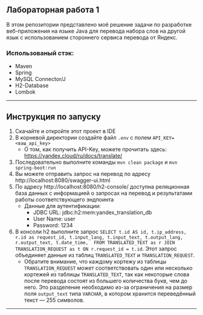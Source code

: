 ## Лабораторная работа 1

В этом репозитории представлено моё решение
задачи по разработке веб-приложения на 
языке Java для перевода набора слов на другой язык 
с использованием стороннего сервиса перевода 
от Яндекс.

### Использованый стэк:
* Maven
* Spring
* MySQL Connector/J
* H2-Database
* Lombok

---
## Инструкция по запуску
1. Скачайте и откройте этот проект в IDE
2. В корневой директории создайте файл ```.env``` с полем ```API_KEY=<ваш_api_key>```
   * О том, как получить API-Key, можете прочитать здесь: https://yandex.cloud/ru/docs/translate/
3. Последовательно выполните команды ```mvn clean package``` и ```mvn spring-boot:run```
4. Вы можете отправить запрос на перевод по адресу http://localhost:8080/swagger-ui.html
5. По адресу http://localhost:8080/h2-console/ доступна реляционная база данных с информацией о запросах на перевод и результатами работы соответствующего эндпоинта
   * Данные для аутентификации:
     * JDBC URL: jdbc:h2:mem:yandex_translation_db
     * User Name: user
     * Password: 1234
6. В консоли h2 выполните запрос
```SELECT t.id AS id, t.ip_address, r.id as request_id, t.input_lang, t.input_text, t.output_lang, r.output_text, t.date_time,  FROM TRANSLATED_TEXT as r JOIN TRANSLATION_REQUEST as t ON r.request_id = t.id```. Этот запрос объединяет данные из таблиц ```TRANSLATED_TEXT``` и ```TRANSLATION_REQUEST```. 
   * Обратите внимание, что каждому кортежу из таблицы ```TRANSLATION_REQUEST``` может соответствовать
   один или несколько кортежей из таблицы ```TRANSLATED_TEXT```, так как некоторые слова после перевода состоят из большего количества букв,
   чем до него. Это разделение необходимо из-за ограничения на размер поля ```output_text``` типа ```VARCHAR```, в котором хранится переведённый текст — 255 символов.
---
